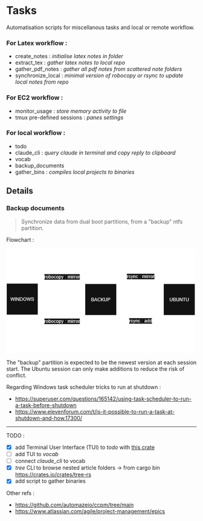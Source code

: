 # Tasks

Automatisation scripts for miscellanous tasks and local or remote workflow.

### For Latex workflow :
 - create_notes : *initialise latex notes in folder*
 - extract_tex : *gather latex notes to local repo*
 - gather_pdf_notes : *gather all pdf notes from scattered note folders*
 - synchronize_local : *minimal version of robocopy or rsync to update local notes from repo*

### For EC2 workflow :
 - monitor_usage : *store memory activity to file*
 - tmux pre-defined sessions : *panes settings*

### For local workflow :
 - todo
 - claude_cli : *query claude in terminal and copy reply to clipboard*
 - vocab
 - backup_documents
 - gather_bins : *compiles local projects to binaries*

## Details

### Backup documents
> Synchronize data from dual boot partitions, from a "backup" ntfs partition.

Flowchart :

<img src="img/backup_flowchart.png" alt="drawing" width="500px"/>

The "backup" partition is expected to be the newest version at each session start.
The Ubuntu session can only make additions to reduce the risk of conflict.

Regarding Windows task scheduler tricks to run at shutdown :
- https://superuser.com/questions/165142/using-task-scheduler-to-run-a-task-before-shutdown
- https://www.elevenforum.com/t/is-it-possible-to-run-a-task-at-shutdown-and-how.17300/

*** 

TODO :
- [x] add Terminal User Interface (TUI) to *todo* with [this crate](https://ratatui.rs/)
- [ ] add TUI to *vocab*
- [ ] connect *claude_cli* to vocab
- [x] *tree* CLI to browse nested article folders -> from cargo bin https://crates.io/crates/tree-rs
- [x] add script to gather binaries

Other refs :
- https://github.com/automazeio/ccpm/tree/main
- https://www.atlassian.com/agile/project-management/epics

